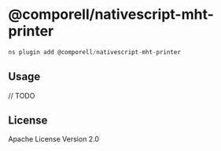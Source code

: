 # @comporell/nativescript-mht-printer

```javascript
ns plugin add @comporell/nativescript-mht-printer
```

## Usage

// TODO

## License

Apache License Version 2.0
